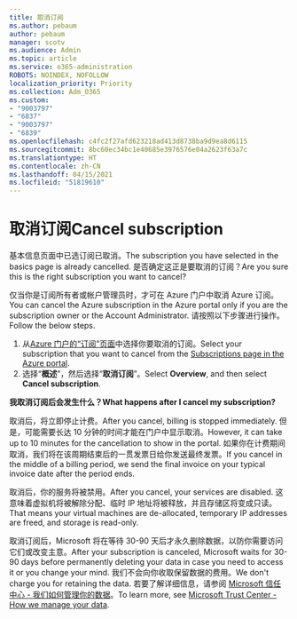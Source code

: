 ```yaml
---
title: 取消订阅
ms.author: pebaum
author: pebaum
manager: scotv
ms.audience: Admin
ms.topic: article
ms.service: o365-administration
ROBOTS: NOINDEX, NOFOLLOW
localization_priority: Priority
ms.collection: Adm_O365
ms.custom:
- "9003797"
- "6837"
- "9003797"
- "6839"
ms.openlocfilehash: c4fc2f27afd623218ad413d8738ba9d9ea8d6115
ms.sourcegitcommit: 8bc60ec34bc1e40685e3976576e04a2623f63a7c
ms.translationtype: HT
ms.contentlocale: zh-CN
ms.lasthandoff: 04/15/2021
ms.locfileid: "51819610"
---
```

# <a name="cancel-subscription"></a><span data-ttu-id="a29e1-102">取消订阅</span><span class="sxs-lookup"><span data-stu-id="a29e1-102">Cancel subscription</span></span>

<span data-ttu-id="a29e1-103">基本信息页面中已选订阅已取消。</span><span class="sxs-lookup"><span data-stu-id="a29e1-103">The subscription you have selected in the basics page is already cancelled.</span></span> <span data-ttu-id="a29e1-104">是否确定这正是要取消的订阅？</span><span class="sxs-lookup"><span data-stu-id="a29e1-104">Are you sure this is the right subscription you want to cancel?</span></span>

<span data-ttu-id="a29e1-105">仅当你是订阅所有者或帐户管理员时，才可在 Azure 门户中取消 Azure 订阅。</span><span class="sxs-lookup"><span data-stu-id="a29e1-105">You can cancel the Azure subscription in the Azure portal only if you are the subscription owner or the Account Administrator.</span></span> <span data-ttu-id="a29e1-106">请按照以下步骤进行操作。</span><span class="sxs-lookup"><span data-stu-id="a29e1-106">Follow the below steps.</span></span>

1. <span data-ttu-id="a29e1-107">从[Azure 门户的“订阅”页面](https://ms.portal.azure.com/#blade/Microsoft_Azure_Billing/SubscriptionsBlade)中选择你要取消的订阅。</span><span class="sxs-lookup"><span data-stu-id="a29e1-107">Select your subscription that you want to cancel from the [Subscriptions page in the Azure portal](https://ms.portal.azure.com/#blade/Microsoft_Azure_Billing/SubscriptionsBlade).</span></span>
2. <span data-ttu-id="a29e1-108">选择“**概述**”，然后选择“**取消订阅**”。</span><span class="sxs-lookup"><span data-stu-id="a29e1-108">Select **Overview**, and then select **Cancel subscription**.</span></span>

<span data-ttu-id="a29e1-109">**我取消订阅后会发生什么？**</span><span class="sxs-lookup"><span data-stu-id="a29e1-109">**What happens after I cancel my subscription?**</span></span>

<span data-ttu-id="a29e1-110">取消后，将立即停止计费。</span><span class="sxs-lookup"><span data-stu-id="a29e1-110">After you cancel, billing is stopped immediately.</span></span> <span data-ttu-id="a29e1-111">但是，可能需要长达 10 分钟的时间才能在门户中显示取消。</span><span class="sxs-lookup"><span data-stu-id="a29e1-111">However, it can take up to 10 minutes for the cancellation to show in the portal.</span></span> <span data-ttu-id="a29e1-112">如果你在计费期间取消，我们将在该周期结束后的一贯发票日给你发送最终发票。</span><span class="sxs-lookup"><span data-stu-id="a29e1-112">If you cancel in the middle of a billing period, we send the final invoice on your typical invoice date after the period ends.</span></span>

<span data-ttu-id="a29e1-113">取消后，你的服务将被禁用。</span><span class="sxs-lookup"><span data-stu-id="a29e1-113">After you cancel, your services are disabled.</span></span> <span data-ttu-id="a29e1-114">这意味着虚拟机将被解除分配、临时 IP 地址将被释放，并且存储区将变成只读。</span><span class="sxs-lookup"><span data-stu-id="a29e1-114">That means your virtual machines are de-allocated, temporary IP addresses are freed, and storage is read-only.</span></span>

<span data-ttu-id="a29e1-115">取消订阅后，Microsoft 将在等待 30-90 天后才永久删除数据，以防你需要访问它们或改变主意。</span><span class="sxs-lookup"><span data-stu-id="a29e1-115">After your subscription is canceled, Microsoft waits for 30-90 days before permanently deleting your data in case you need to access it or you change your mind.</span></span> <span data-ttu-id="a29e1-116">我们不会向你收取保留数据的费用。</span><span class="sxs-lookup"><span data-stu-id="a29e1-116">We don't charge you for retaining the data.</span></span> <span data-ttu-id="a29e1-117">若要了解详细信息，请参阅 [Microsoft 信任中心 - 我们如何管理你的数据](https://www.microsoft.com/trust-center/privacy/data-management#leave)。</span><span class="sxs-lookup"><span data-stu-id="a29e1-117">To learn more, see [Microsoft Trust Center - How we manage your data](https://www.microsoft.com/trust-center/privacy/data-management#leave).</span></span>

